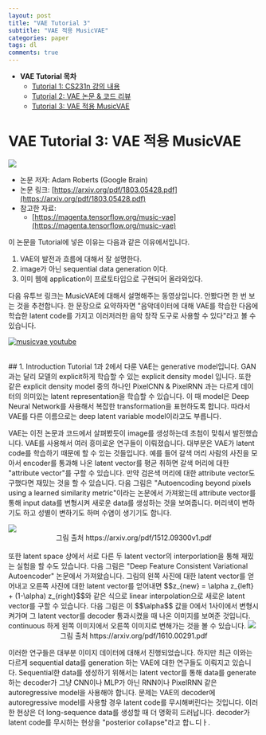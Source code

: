 ```yaml
---
layout: post
title: "VAE Tutorial 3"
subtitle: "VAE 적용 MusicVAE"
categories: paper
tags: dl
comments: true
---
```


* **VAE Tutorial 목차**
	* [Tutorial 1: CS231n 강의 내용](https://dnddnjs.github.io/paper/2018/06/19/vae/) 
	* [Tutorial 2: VAE 논문 & 코드 리뷰](https://dnddnjs.github.io/paper/2018/06/20/vae2/)
	* [Tutorial 3: VAE 적용 MusicVAE](https://dnddnjs.github.io/paper/2018/06/21/vae3/)



# VAE Tutorial 3: VAE 적용 MusicVAE

<img src="https://www.dropbox.com/s/b4pqdgaluovew27/Screenshot%202018-06-21%2014.09.55.png?dl=1">

- 논문 저자: Adam Roberts (Google Brain)
- 논문 링크: [https://arxiv.org/pdf/1803.05428.pdf](https://arxiv.org/pdf/1803.05428.pdf)
- 참고한 자료: 
	- [https://magenta.tensorflow.org/music-vae](https://magenta.tensorflow.org/music-vae)

이 논문을 Tutorial에 넣은 이유는 다음과 같은 이유에서입니다.

1. VAE의 발전과 흐름에 대해서 잘 설명한다.
2. image가 아닌 sequential data generation 이다.
3. 이미 웹에 application이 프로토타입으로 구현되어 올라와있다.

다음 유투브 링크는 MusicVAE에 대해서 설명해주는 동영상입니다. 안봤다면 한 번 보는 것을 추천합니다. 한 문장으로 요약하자면 "음악데이터에 대해 VAE를 학습한 다음에 학습한 latent code를 가지고 이러저러한 음악 창작 도구로 사용할 수 있다"라고 볼 수 있습니다.

[![musicvae youtube](https://img.youtube.com/vi/G5JT16flZwM/0.jpg)](https://youtu.be/G5JT16flZwM)

<br>
## 1. Introduction
Tutorial 1과 2에서 다룬 VAE는 generative model입니다. GAN과는 달리 모델의 explicit하게 학습할 수 있는 explicit density model 입니다. 또한 같은 explicit density model 중의 하나인 PixelCNN & PixelRNN 과는 다르게 데이터의 의미있는 latent representation을 학습할 수 있습니다. 이 때 model은 Deep Neural Network를 사용해서 복잡한 transformation을 표현하도록 합니다. 따라서 VAE를 다른 이름으로는 deep latent variable model이라고도 부릅니다. 

VAE는 이전 논문과 코드에서 살펴봤듯이 image를 생성하는데 초첨이 맞춰서 발전했습니다. VAE를 사용해서 여러 흥미로운 연구들이 이뤄졌습니다. 대부분은 VAE가 latent code를 학습하기 때문에 할 수 있는 것들입니다. 예를 들어 갈색 머리 사람의 사진을 모아서 encoder를 통과해 나온 latent vector를 평균 취하면 갈색 머리에 대한 "attribute vector"를 구할 수 있습니다. 만약 검은색 머리에 대한 attribute vector도 구했다면 재밌는 것을 할 수 있습니다. 다음 그림은 "Autoencoding beyond pixels using a learned similarity metric"이라는 논문에서 가져왔는데 attribute vector를 통해 input data를 변형시켜 새로운 data를 생성하는 것을 보여줍니다. 머리색이 변하기도 하고 성별이 변하기도 하며 수염이 생기기도 합니다. 

<img src="https://www.dropbox.com/s/5l4x0xu1kykpavw/Screenshot%202018-06-21%2014.43.53.png?dl=1">
<center>그림 출처 https://arxiv.org/pdf/1512.09300v1.pdf </center>

<br>
또한 latent space 상에서 서로 다른 두 latent vector의 interporlation을 통해 재밌는 실험을 할 수도 있습니다. 다음 그림은 "Deep Feature Consistent Variational Autoencoder" 논문에서 가져왔습니다. 그림의 왼쪽 사진에 대한 latent vector를 얻어내고 오른쪽 사진에 대한 latent vector를 얻어내면 $$z_{new} = \alpha z_{left} + (1-\alpha) z_{right}$$와 같은 식으로 linear interpolation으로 새로운 latent vector를 구할 수 있습니다. 다음 그림은 이 $$\alpha$$ 값을 0에서 1사이에서 변형시켜가며 그 latent vector를 decoder 통과시켰을 때 나온 이미지를 보여준 것입니다. continuous 하게 왼쪽 이미지에서 오른쪽 이미지로 변해가는 것을 볼 수 있습니다. 

<img src="https://www.dropbox.com/s/gp7xncdtri29ox7/Screenshot%202018-06-21%2015.21.02.png?dl=1">
<center>그림 출처 https://arxiv.org/pdf/1610.00291.pdf</center>

이러한 연구들은 대부분 이미지 데이터에 대해서 진행되었습니다. 하지만 최근 이와는 다르게 sequential data를 generation 하는 VAE에 대한 연구들도 이뤄지고 있습니다. Sequential한 data를 생성하기 위해서는 latent vector를 통해 data를 generate하는 decoder가 그냥 CNN이나 MLP가 아닌 RNN이나 PixelRNN 같은 autoregressive model을 사용해야 합니다. 문제는 VAE의 decoder에 autoregressive model를 사용할 경우 latent code를 무시해버린다는 것입니다. 이러한 현상은 더 long-sequence data를 생성할 때 더 명확히 드러납니다. decoder가 latent code를 무시하는 현상을 "posterior collapse"라고 합ㄴ디ㅏ.